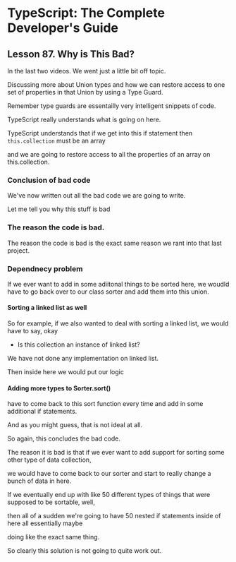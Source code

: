 # TypeScript: The Complete Developer's Guide

## Lesson 87. Why is This Bad?

In the last two videos. We went just a little bit off topic.

Discussing more about Union types and how we can restore access to one set of properties in that Union by using a Type Guard.

Remember type guards are essentailly very intelligent snippets of code.

TypeScript really understands what is going on here.

TypeScript understands that if we get into this if statement then <code>this.collection</code> must be an array

and we are going to restore access to all the properties of an array on this.collection.

### Conclusion of bad code

We've now written out all the bad code we are going to write.

Let me tell you why this stuff is bad

### The reason the code is bad.

The reason the code is bad is the exact same reason we rant into that last project.

### Dependnecy problem

If we ever want to add in some adiitonal things to be sorted here, we woudld have to go back over to our class sorter and add them into this union.

#### Sorting a linked list as well

So for example, if we also wanted to deal with sorting a linked list, we would have to say, okay

- Is this collection an instance of linked list?

We have not done any implementation on linked list.

Then inside here we would put our logic

#### Adding more types to Sorter.sort()

have to come back to this sort function every time and add in some additional if statements.

And as you might guess, that is not ideal at all.

So again, this concludes the bad code.

The reason it is bad is that if we ever want to add support for sorting some other type of data collection,

we would have to come back to our sorter and start to really change a bunch of data in here.

If we eventually end up with like 50 different types of things that were supposed to be sortable, well,

then all of a sudden we're going to have 50 nested if statements inside of here all essentially maybe

doing like the exact same thing.

So clearly this solution is not going to quite work out.
